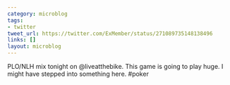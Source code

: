 ```yaml
---
category: microblog
tags:
- twitter
tweet_url: https://twitter.com/ExMember/status/271089735148138496
links: []
layout: microblog
---
```

PLO/NLH mix tonight on @liveatthebike. This game is going to play huge. I might have stepped into something here. #poker
